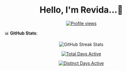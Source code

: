<h1 align="center">Hello, I'm Revida...👋</h1>

<p align="center">
  <a href="https://github.com/revida"><img src="https://komarev.com/ghpvc/?username=revida&style=for-the-badge" alt="Profile views"/></a>
</p>

📊 **GitHub Stats**:
<p align="center">
  <img src="https://github-readme-streak-stats.herokuapp.com/?user=revida&theme=algolia" alt="GitHub Streak Stats"/>
</p>
<p align="center">
  <a href="https://github.com/revida">
    <img src="https://img.shields.io/badge/Total%20Days%20Active-XX-blue?style=for-the-badge" alt="Total Days Active"/>
  </a>
</p>
<p align="center">
  <a href="https://github.com/revida">
    <img src="https://img.shields.io/badge/Distinct%20Days%20Active-XX-blue?style=for-the-badge" alt="Distinct Days Active"/>
  </a>
</p>
